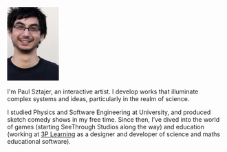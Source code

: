 <img class="img-fluid float-right rounded ml-3" style="max-width: 120px;" alt="Photo of Paul Sztajer" title="Me, in portrait" src="/who/thumb/profile.jpg" />

I'm Paul Sztajer, an interactive artist. I develop works that illuminate complex systems and ideas, particularly in the realm of science.

I studied Physics and Software Engineering at University, and produced sketch comedy shows in my free time. Since then, I’ve dived into the world of games (starting SeeThrough Studios along the way) and education (working at [3P Learning](http://3plearning.com) as a designer and developer of science and maths educational software).
